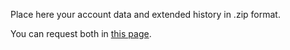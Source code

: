 Place here your account data and extended history in .zip format.

You can request both in [this page](https://www.spotify.com/us/account/privacy/).